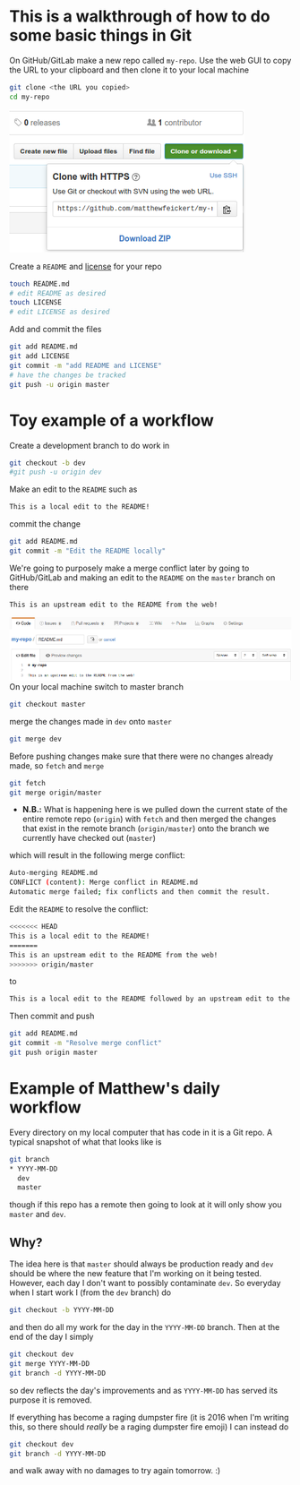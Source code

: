 # This is a walkthrough of how to do some basic things in Git

On GitHub/GitLab make a new repo called `my-repo`.
Use the web GUI to copy the URL to your clipboard and then clone it to your local machine
~~~bash
git clone <the URL you copied>
cd my-repo
~~~

![copy URL GitHub](/images/copyURL_GitHub.png)

Create a `README` and [license](http://choosealicense.com/) for your repo
~~~bash
touch README.md
# edit README as desired
touch LICENSE
# edit LICENSE as desired
~~~
Add and commit the files
~~~bash
git add README.md
git add LICENSE
git commit -m "add README and LICENSE"
# have the changes be tracked
git push -u origin master
~~~
# Toy example of a workflow
Create a development branch to do work in
~~~bash
git checkout -b dev
#git push -u origin dev
~~~
Make an edit to the `README` such as
~~~bash
This is a local edit to the README!
~~~
commit the change
~~~bash
git add README.md
git commit -m "Edit the README locally"
~~~
We're going to purposely make a merge conflict later by going to GitHub/GitLab and making
an edit to the `README` on the `master` branch on there
~~~bash
This is an upstream edit to the README from the web!
~~~
![upstream edit GitHub](/images/upstream-edit_GitHub.png)
On your local machine switch to master branch
~~~bash
git checkout master
~~~
merge the changes made in `dev` onto `master`
~~~bash
git merge dev
~~~
Before pushing changes make sure that there were no changes already made, so `fetch`
and `merge`
~~~bash
git fetch
git merge origin/master
~~~
* **N.B.:** What is happening here is we pulled down the current state of the entire
remote repo (`origin`) with `fetch` and then merged the changes that exist in the remote
branch (`origin/master`) onto the branch we currently have checked out (`master`)

which will result in the following merge conflict:

~~~bash
Auto-merging README.md
CONFLICT (content): Merge conflict in README.md
Automatic merge failed; fix conflicts and then commit the result.
~~~
Edit the `README` to resolve the conflict:
~~~bash
<<<<<<< HEAD
This is a local edit to the README!
=======
This is an upstream edit to the README from the web!
>>>>>>> origin/master
~~~
to
~~~bash
This is a local edit to the README followed by an upstream edit to the README from the web!
~~~
Then commit and push
~~~bash
git add README.md
git commit -m "Resolve merge conflict"
git push origin master
~~~

# Example of Matthew's daily workflow

Every directory on my local computer that has code in it is a Git repo. A typical snapshot
of what that looks like is
~~~bash
git branch
* YYYY-MM-DD
  dev
  master
~~~
though if this repo has a remote then going to look at it will only show you `master`
and `dev`.

## Why?
The idea here is that `master` should always be production ready and `dev` should be where
the new feature that I'm working on it being tested. However, each day I don't want to
possibly contaminate `dev`. So everyday when I start work I (from the `dev` branch) do
~~~bash
git checkout -b YYYY-MM-DD
~~~
and then do all my work for the day in the `YYYY-MM-DD` branch. Then at the end of the day
I simply
~~~bash
git checkout dev
git merge YYYY-MM-DD
git branch -d YYYY-MM-DD
~~~
so dev reflects the day's improvements and as `YYYY-MM-DD` has served its purpose it is
removed.

If everything has become a raging dumpster fire (it is 2016 when I'm writing this, so
there should *really* be a raging dumpster fire emoji) I can instead do
~~~bash
git checkout dev
git branch -d YYYY-MM-DD
~~~
and walk away with no damages to try again tomorrow. :)
